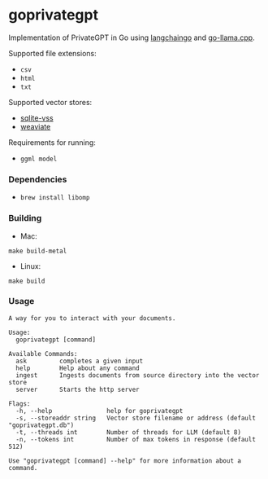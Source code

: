# goprivategpt

Implementation of PrivateGPT in Go using [langchaingo](https://github.com/tmc/langchaingo) and [go-llama.cpp](https://github.com/go-skynet/go-llama.cpp).

Supported file extensions:

- `csv`
- `html`
- `txt`

Supported vector stores:

- [sqlite-vss](https://github.com/asg017/sqlite-vss)
- [weaviate](https://github.com/weaviate/weaviate)

Requirements for running:

- `ggml model`

### Dependencies

- `brew install libomp`

### Building

- Mac:

```
make build-metal
```

- Linux:

```
make build
```

### Usage

```
A way for you to interact with your documents.

Usage:
  goprivategpt [command]

Available Commands:
  ask         completes a given input
  help        Help about any command
  ingest      Ingests documents from source directory into the vector store
  server      Starts the http server

Flags:
  -h, --help               help for goprivategpt
  -s, --storeaddr string   Vector store filename or address (default "goprivategpt.db")
  -t, --threads int        Number of threads for LLM (default 8)
  -n, --tokens int         Number of max tokens in response (default 512)

Use "goprivategpt [command] --help" for more information about a command.
```
